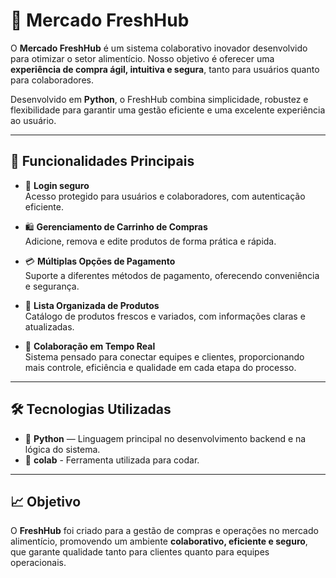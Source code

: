 # 🛒 Mercado FreshHub

O **Mercado FreshHub** é um sistema colaborativo inovador desenvolvido para otimizar o setor alimentício. Nosso objetivo é oferecer uma **experiência de compra ágil, intuitiva e segura**, tanto para usuários quanto para colaboradores.

Desenvolvido em **Python**, o FreshHub combina simplicidade, robustez e flexibilidade para garantir uma gestão eficiente e uma excelente experiência ao usuário.

---

## 🚀 Funcionalidades Principais

- 🔐 **Login seguro**  
Acesso protegido para usuários e colaboradores, com autenticação eficiente.

- 🛍️ **Gerenciamento de Carrinho de Compras**  
Adicione, remova e edite produtos de forma prática e rápida.

- 💳 **Múltiplas Opções de Pagamento**  
Suporte a diferentes métodos de pagamento, oferecendo conveniência e segurança.

- 🥦 **Lista Organizada de Produtos**  
Catálogo de produtos frescos e variados, com informações claras e atualizadas.

- 🤝 **Colaboração em Tempo Real**  
Sistema pensado para conectar equipes e clientes, proporcionando mais controle, eficiência e qualidade em cada etapa do processo.

---

## 🛠️ Tecnologias Utilizadas

- 🐍 **Python** — Linguagem principal no desenvolvimento backend e na lógica do sistema.  
- 🔗 **colab** - Ferramenta utilizada para codar.

---

## 📈 Objetivo

O **FreshHub** foi criado para a gestão de compras e operações no mercado alimentício, promovendo um ambiente **colaborativo, eficiente e seguro**, que garante qualidade tanto para clientes quanto para equipes operacionais.
